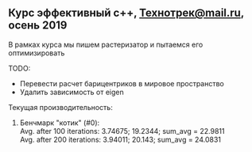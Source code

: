 ## Курс эффективный c++, Технотрек@mail.ru, осень 2019

В рамках курса мы пишем растеризатор и пытаемся его оптимизировать

TODO:
- Перевести расчет барицентриков в мировое пространство
- Удалить зависимость от eigen

Текущая производительность:  
1) Бенчмарк "котик" (#0):  
Avg. after 100 iterations: 3.74675; 19.2344; sum_avg = 22.9811  
Avg. after 200 iterations: 3.94011; 20.143; sum_avg = 24.0831  
